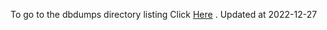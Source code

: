 To go to the dbdumps directory listing Click [Here](https://ipfs.io/ipfs/bafkreibbjpcys4tk7xlcm7xvktgbdkfe4dor5vtf4vb5pkn5wehkyvnwhq) . Updated at 2022-12-27
